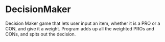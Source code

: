 DecisionMaker
=============

Decision Maker game that lets user input an item, whether it is a PRO or a CON, and give it a weight. Program adds up all the weighted PROs and CONs, and spits out the decision. 
